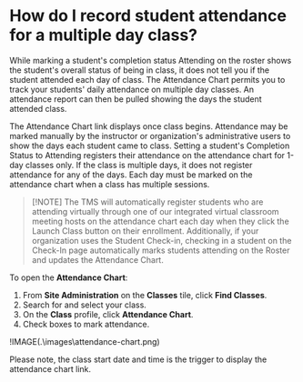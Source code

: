 # How do I record student attendance for a multiple day class?

While marking a student's completion status Attending on the roster shows the student's overall status of being in class, it does not tell you if the student attended each day of class. The Attendance Chart permits you to track your students' daily attendance on multiple day classes. An attendance report can then be pulled showing the days the student attended class.

The Attendance Chart link displays once class begins. Attendance may be marked manually by the instructor or organization's administrative users to show the days each student came to class. Setting a student's Completion Status to Attending registers their attendance on the attendance chart for 1-day classes only. If the class is multiple days, it does not register attendance for any of the days. Each day must be marked on the attendance chart when a class has multiple sessions.

>[!NOTE] The TMS will automatically register students who are attending virtually through one of our integrated virtual classroom meeting hosts on the attendance chart each day when they click the Launch Class button on their enrollment. Additionally, if your organization uses the Student Check-in, checking in a student on the Check-In page automatically marks students attending on the Roster and updates the Attendance Chart.

To open the **Attendance Chart**:
1.	From **Site Administration** on the **Classes** tile, click **Find Classes**.
2.	Search for and select your class.
3.	On the **Class** profile, click **Attendance Chart**.
4.	Check boxes to mark attendance.

!IMAGE(.\images\attendance-chart.png)

Please note, the class start date and time is the trigger to display the attendance chart link.
